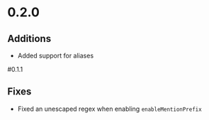 # 0.2.0

## Additions

* Added support for aliases

#0.1.1

## Fixes

* Fixed an unescaped regex when enabling `enableMentionPrefix`
